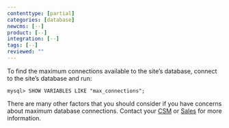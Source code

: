 ```yaml
---
contenttype: [partial]
categories: [database]
newcms: [--]
product: [--]
integration: [--]
tags: [--]
reviewed: ""
---
```


To find the maximum connections available to the site’s database, connect to the site’s database and run:

```sql{promptUser: sql}
mysql> SHOW VARIABLES LIKE "max_connections";
```

There are many other factors that you should consider if you have concerns about maximum database connections. Contact your [CSM](/guides/professional-services#customer-success-management) or [Sales](https://pantheon.io/contact-sales?docs) for more information.
